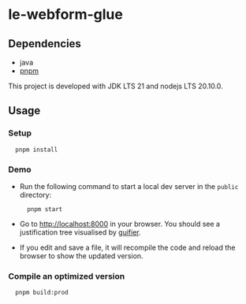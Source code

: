 # le-webform-glue

## Dependencies

- java
- [pnpm](https://pnpm.io/installation)

This project is developed with JDK LTS 21 and nodejs LTS 20.10.0.

## Usage
### Setup
```shell
  pnpm install
```

### Demo
- Run the following command to start a local dev server in the `public` directory:

  ```shell
    pnpm start
  ```

- Go to <http://localhost:8000> in your browser.
  You should see a justification tree visualised by
  [guifier](https://guifier.com/).

- If you edit and save a file, it will recompile the code and reload the
  browser to show the updated version.

### Compile an optimized version

```shell
  pnpm build:prod
```